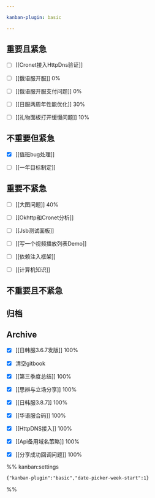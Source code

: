 ```yaml
---

kanban-plugin: basic

---
```


## 重要且紧急

- [ ] [[Cronet接入HttpDns验证]]
- [ ] [[俄语服开服]] 0%
- [ ] [[俄语服开服支付问题]] 0%
- [ ] [[日服两周年性能优化]]  30%
- [ ] [[礼物面板打开缓慢问题]] 10%


## 不重要但紧急

- [x] [[值班bug处理]]
- [ ] [[一年目标制定]]


## 重要不紧急

- [ ] [[大图问题]] 40%
- [ ] [[Okhttp和Cronet分析]]
- [ ] [[Jsb测试面板]]
- [ ] [[写一个视频播放列表Demo]]
- [ ] [[依赖注入框架]]
- [ ] [[计算机知识]]


## 不重要且不紧急



## 归档



## Archive

- [x] [[日韩服3.6.7发版]] 100%
- [x] 清空gitbook
- [x] [[第三季度总结]] 100%
- [x] [[思辨与立场分享]] 100%
- [x] [[日韩服3.8.7]]  100%
- [x] [[华语服合码]]  100%
- [x] [[HttpDNS接入]] 100%
- [x] [[Api备用域名策略]] 100%
- [x] [[分享成功回调问题]] 100%




%% kanban:settings
```
{"kanban-plugin":"basic","date-picker-week-start":1}
```
%%